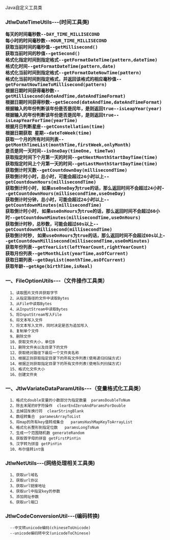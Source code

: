 Java自定义工具类

<h3>JtlwDateTimeUtils---(时间工具类)

    每天的时间毫秒数--DAY_TIME_MILLISECOND
    每小时的时间毫秒数--HOUR_TIME_MILLISECOND
    获取当前时间的毫秒值--getMillisecond()
    获取当前时间的秒值--getSecond()
    格式化指定时间到指定格式--getFormatDateTime(pattern,dateTime)
    格式化时间--getFormatDateTime(pattern,date)
    格式化当前时间到指定格式--getFormatDateNowTime(pattern)
    格式化当前时间到指定格式，并返回该格式的相应毫秒值--getFormatNowTimeToMillisecond(pattern)
    根据日期时间获得毫秒数--getMillisecond(dateAndTime,dateAndTimeFormat)
    根据日期时间获得秒数--getSecond(dateAndTime,dateAndTimeFormat)
    根据输入的年份判断该年份是否是闰年，是则返回true--isLeapYear(year)
    根据输入的年份判断该年份是否是闰年，是则返回true--isLeapYearForTime(yearTime)
    根据月日判断星座--getConstellation(time)
    根据日期获取 星期--dateToWeek(time)
    获取一个月的所有时间列表--getMonthTimeList(monthTime,firstWeek,onlyMonth)
    是否是同一天时间--isOneDay(timeOne, timeTwo)
    获取指定时间下个月第一天的时间--getNextMonthStartDayTime(time)
    获取指定时间上个月第一天的时间--getLastMonthStartDayTime(time)
    获取倒计时天数--getCountdownDay(millisecondTime)
    获取倒计时小时，总小时，可能会超过24小时以上--getCountdownHours(millisecondTime)
    获取倒计时小时, 如果useOneDay为true的话，那么返回时间不会超过24小时--getCountdownHours(millisecondTime,useOneDay)
    获取倒计时分钟，总小时，可能会超过24小时以上--getCountdownMinutes(millisecondTime)
    获取倒计时小时, 如果useOnHours为true的话，那么返回时间不会超过60小时--getCountdownMinutes(millisecondTime,useOnHours)
    获取倒计时秒，总秒数，可能会超过60s以上--getCountdownMillisecond(millisecondTime)
    获取倒计时秒, 如果useOnHours为true的话，那么返回时间不会超过60s以上--getCountdownMillisecond(millisecondTime,useOnMinutes)
    获取年份列表--getYearList(leftYearCount,rightYearCount)
    获取月份列表--getMonthList(yearTime,asOfCurrent)
    获取日期列表--getDayList(monthTime,asOfCurrent)
    获取年龄--getAge(birthTime,isReal)

<h3>一、FileOptionUtils---（文件操作工具类）</h3>
      
      1、读取图片文件并获取字节
      2、从指定路径的文件中读取Bytes
      3、从File中读取Bytes
      4、从InputStream中读取Bytes
      5、将InputStream写入File
      6、将文本写入文件
      7、将文本写入文件，同时决定是否为追加写入
      8、复制单个文件
      9、删除文件
      10、获取文件大小，单位B
      11、删除文件夹以及目录下的文件
      12、获取绝对路径下最后一个文件夹名称
      13、根据正则获取指定目录下的所有文件列表(使用递归扫描方式)
      14、根据正则获取指定目录下的所有文件列表(使用队列扫描方式)
      15、格式化文件大小
      16、创建文件夹
      
      
 <h3>一、JtlwVariateDataParamUtils---（变量格式化工具类）</h3>
 
      1、格式化double变量的小数部分为指定数量  paramsDoubleToNum
      2、除去末尾的0字符操作  clearEndZeroAndParamsForDouble
      3、去掉回车换行符  clearStringBlank
      4、数组转集合  paramesArrayToList
      5、将map的所有key值转成集合   paramsHashMapKeyToArrayList
      6、格式化长整形到指定位数   paramsLongToNum
      7、生成一个范围随机数 generateRandom
      8、获取首字母的拼音 getFirstPinYin
      9、汉字转为拼音 getPinYin  
      10、布尔值转int值

<h3> JtlwNetUtils---(网络处理相关工具类)</h3>

      1、获取url域名
      2、获取url协议
      3、获取url链接地址
      4、获取url中指定key的参数
      5、添加网址参数
      6、获取url端口

<h3> JtlwCodeConversionUtil---(编码转换)</h3>

      --中文转unicode编码(chineseToUnicode)
      --unicode编码转中文(unicodeToChinese)
